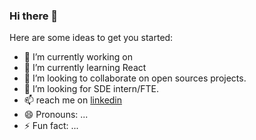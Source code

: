 ### Hi there 👋

Here are some ideas to get you started:

- 🔭 I’m currently working on 
- 🌱 I’m currently learning React
- 👯 I’m looking to collaborate on open sources projects.
- 🤔 I’m looking for SDE intern/FTE.
- 📫 reach me on [linkedin](https://www.linkedin.com/in/about-anuj/)
- 😄 Pronouns: ...
- ⚡ Fun fact: ...
